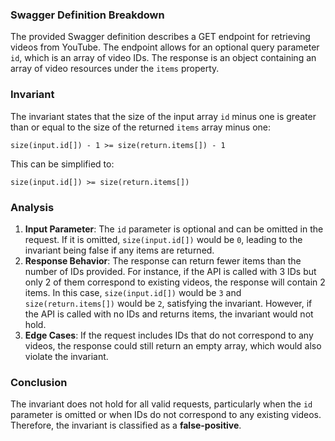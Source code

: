 ### Swagger Definition Breakdown
The provided Swagger definition describes a GET endpoint for retrieving videos from YouTube. The endpoint allows for an optional query parameter `id`, which is an array of video IDs. The response is an object containing an array of video resources under the `items` property.

### Invariant
The invariant states that the size of the input array `id` minus one is greater than or equal to the size of the returned `items` array minus one: 

`size(input.id[]) - 1 >= size(return.items[]) - 1`

This can be simplified to:

`size(input.id[]) >= size(return.items[])`

### Analysis
1. **Input Parameter**: The `id` parameter is optional and can be omitted in the request. If it is omitted, `size(input.id[])` would be `0`, leading to the invariant being false if any items are returned.
2. **Response Behavior**: The response can return fewer items than the number of IDs provided. For instance, if the API is called with 3 IDs but only 2 of them correspond to existing videos, the response will contain 2 items. In this case, `size(input.id[])` would be `3` and `size(return.items[])` would be `2`, satisfying the invariant. However, if the API is called with no IDs and returns items, the invariant would not hold.
3. **Edge Cases**: If the request includes IDs that do not correspond to any videos, the response could still return an empty array, which would also violate the invariant.

### Conclusion
The invariant does not hold for all valid requests, particularly when the `id` parameter is omitted or when IDs do not correspond to any existing videos. Therefore, the invariant is classified as a **false-positive**.
